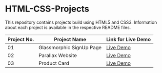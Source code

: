 # HTML-CSS-Projects
This repository contains projects build using HTML5 and CSS3. Information about each project is available in the respective README files.

| Project No.   | Project Name  | Link for Live Demo    |
| ------------- | ------------- | -------- |
| 01          | Glassmorphic SignUp Page       | [Live Demo](https://glassmorphic-signup-page.netlify.app/)  |
| 02          |   Parallax Website       |  [Live Demo](https://parallax-website-1999.netlify.app/) |
| 03          | Product Card | [Live Demo](https://product-card-1999.netlify.app/)|
